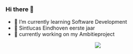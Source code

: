 ### Hi there 👋

- 🌱 I’m currently learning Software Development
- 🏫 Sintlucas Eindhoven eerste jaar
- 🏫 currently working on my Ambitieproject

<div id="header" align="center">
  <img src="https://media.giphy.com/media/enj50kao8gMfu/giphy.gif"/>
</div>
